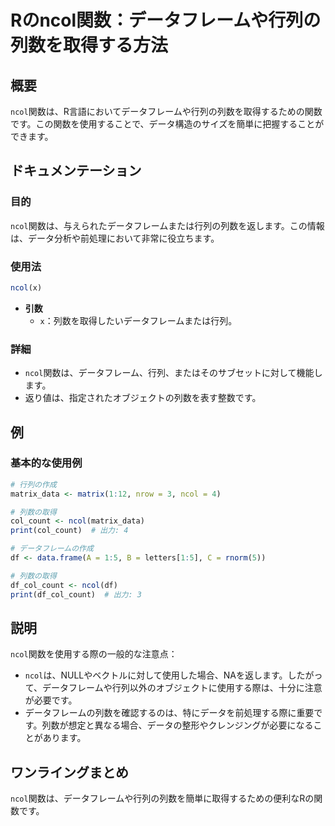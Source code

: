 <!--
Meta Description: # Rのncol関数：データフレームや行列の列数を取得する方法 ## 概要 `ncol`関数は、R言語においてデータフレームや行列の列数を取得するための関数です。この関数を使用することで、データ構造のサイズを簡単に把握することができます。 ## ドキュメンテーション ### 目的 `ncol`関数は...
Meta Keywords: ncol, 関数は, matrix_data, 列数の取得, col_count
-->

# Rのncol関数：データフレームや行列の列数を取得する方法

## 概要
`ncol`関数は、R言語においてデータフレームや行列の列数を取得するための関数です。この関数を使用することで、データ構造のサイズを簡単に把握することができます。

## ドキュメンテーション
### 目的
`ncol`関数は、与えられたデータフレームまたは行列の列数を返します。この情報は、データ分析や前処理において非常に役立ちます。

### 使用法
```R
ncol(x)
```
- **引数**
  - `x`：列数を取得したいデータフレームまたは行列。

### 詳細
- `ncol`関数は、データフレーム、行列、またはそのサブセットに対して機能します。
- 返り値は、指定されたオブジェクトの列数を表す整数です。

## 例
### 基本的な使用例
```R
# 行列の作成
matrix_data <- matrix(1:12, nrow = 3, ncol = 4)

# 列数の取得
col_count <- ncol(matrix_data)
print(col_count)  # 出力: 4

# データフレームの作成
df <- data.frame(A = 1:5, B = letters[1:5], C = rnorm(5))

# 列数の取得
df_col_count <- ncol(df)
print(df_col_count)  # 出力: 3
```

## 説明
`ncol`関数を使用する際の一般的な注意点：
- `ncol`は、NULLやベクトルに対して使用した場合、NAを返します。したがって、データフレームや行列以外のオブジェクトに使用する際は、十分に注意が必要です。
- データフレームの列数を確認するのは、特にデータを前処理する際に重要です。列数が想定と異なる場合、データの整形やクレンジングが必要になることがあります。

## ワンライングまとめ
`ncol`関数は、データフレームや行列の列数を簡単に取得するための便利なRの関数です。
